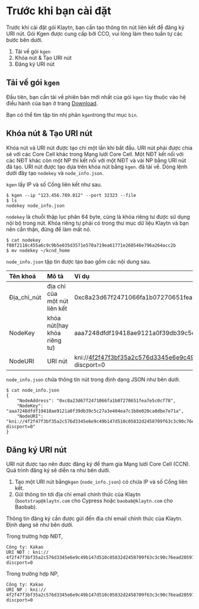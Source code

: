 # Trước khi bạn cài đặt <a id="before-you-install"></a>

Trước khi cài đặt gói Klaytn, bạn cần tạo thông tin nút liên kết để đăng ký URI nút. Gói Kgen được cung cấp bởi CCO, vui lòng làm theo tuần tự các bước bên dưới.

1. Tải về gói `kgen`
2. Khóa nút & Tạo URI nút
3. Đăng ký URI nút

## Tải về gói `kgen` <a id="download-kgen-package"></a>

Đầu tiên, bạn cần tải về phiên bản mới nhất của gói `kgen` tùy thuộc vào hệ điều hành của bạn ở trang [Download](download.md).

Bạn có thể tìm tập tin nhị phân `kgen`trong thư mục `bin`.

## Khóa nút & Tạo URI nút <a id="node-key-node-uri-creation"></a>

Khóa nút và URI nút được tạo chỉ một lần khi bắt đầu. URI nút phải được chia sẻ với các Core Cell khác trong Mạng lưới Core Cell. Một NĐT kết nối với các NĐT khác còn một NP thì kết nối với một NĐT và vài NP bằng URI nút đã tạo. URI nút được tạo dựa trên khóa nút bằng `kgen`. đã tải về. Dòng lệnh dưới đây tạo `nodekey` và `node_info.json`.

`kgen` lấy IP và số Cổng liên kết như sau.

```text
$ kgen --ip "123.456.789.012" --port 32323 --file
$ ls
nodekey node_info.json
```

`nodekey` là chuỗi thập lục phân 64 byte, cũng là khóa riêng tư được sử dụng nội bộ trong nút. Khóa riêng tư phải có trong thư mục dữ liệu Klaytn và bạn nên cẩn thận, đừng để làm mất nó.

```text
$ cat nodekey
f08f2118c455a6c9c9b5e035d3571e570a719ea61771e268546e796a264acc2b
$ mv nodekey ~/kcnd_home
```

`node_info.json` tập tin được tạo bao gồm các nội dung sau.

| Tên khoá      | Mô tả                           | Ví dụ                                                                                                                                                                 |
|:------------- |:------------------------------- |:----------------------------------------------------------------------------------------------------------------------------------------------------------------------- |
| Địa_chỉ_nút | địa chỉ của một nút liên kết    | 0xc8a23d67f2471066fa1b07270651fea7e5c0cf78                                                                                                                              |
| NodeKey       | khóa nút\(hay khóa riêng tư\) | aaa7248dfdf19418ae9121a0f39db39c5c27a3e404ea7c1b8e020ca8dbe7e71a                                                                                                        |
| NodeURI       | URI nút                         | kni://4f2f47f3bf35a2c576d3345e6e9c49b147d510c05832d2458709f63c3c90c76ead205975d944ed65e77dd4c6f63ebe1ef21d60da95952bc1e200e7487f4d9e1b@123.456.789.012:32323?discport=0 |

`node_info.json` chứa thông tin nút trong định dạng JSON như bên dưới.

```text
$ cat node_info.json
{
    "NodeAddress": "0xc8a23d67f2471066fa1b07270651fea7e5c0cf78",
    "NodeKey": "aaa7248dfdf19418ae9121a0f39db39c5c27a3e404ea7c1b8e020ca8dbe7e71a",
    "NodeURI": "kni://4f2f47f3bf35a2c576d3345e6e9c49b147d510c05832d2458709f63c3c90c76ead205975d944ed65e77dd4c6f63ebe1ef21d60da95952bc1e200e7487f4d9e1b@123.456.789.012:32323?discport=0"
}
```

## Đăng ký URI nút <a id="node-uri-enrollment"></a>

URI nút được tạo nên được đăng ký để tham gia Mạng lưới Core Cell \(CCN\). Quá trình đăng ký sẽ diễn ra như bên dưới.

1. Tạo một URI nút bằng`kgen` \(`node_info.json`\) có chứa IP và số Cổng liên kết.
2. Gửi thông tin tới địa chỉ email chính thức của Klaytn \(`bootstrap@klaytn.com` cho Cypress hoặc `baobab@klaytn.com` cho Baobab\).

Thông tin đăng ký cần được gửi đến địa chỉ email chính thức của Klaytn. Định dạng sẽ như bên dưới.

Trong trường hợp NĐT,

```text
Công ty: Kakao
URI NĐT : kni://
4f2f47f3bf35a2c576d3345e6e9c49b147d510c05832d2458709f63c3c90c76ead205975d944ed65e77dd4c6f63ebe1ef21d60da95952bc1e200e7487f4d9e1b@123.456.789.012:32323?discport=0
```

Trong trường hợp NP,

```text
Công ty: Kakao
URI NP : kni://
4f2f47f3bf35a2c576d3345e6e9c49b147d510c05832d2458709f63c3c90c76ead205975d944ed65e77dd4c6f63ebe1ef21d60da95952bc1e200e7487f4d9e1b@123.456.789.012:32323?discport=0
```

